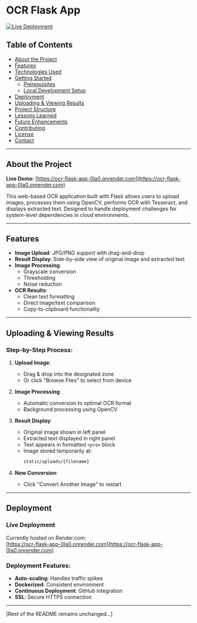 # OCR Flask App

[![Live Deployment](https://img.shields.io/badge/LIVE-DEMO-brightgreen?style=for-the-badge&logo=render)](https://ocr-flask-app-0la0.onrender.com)

## Table of Contents
- [About the Project](#about-the-project)
- [Features](#features)
- [Technologies Used](#technologies-used)
- [Getting Started](#getting-started)
  - [Prerequisites](#prerequisites)
  - [Local Development Setup](#local-development-setup)
- [Deployment](#deployment)
- [Uploading & Viewing Results](#uploading--viewing-results)
- [Project Structure](#project-structure)
- [Lessons Learned](#lessons-learned)
- [Future Enhancements](#future-enhancements)
- [Contributing](#contributing)
- [License](#license)
- [Contact](#contact)

---

## About the Project
**Live Demo:** [https://ocr-flask-app-0la0.onrender.com](https://ocr-flask-app-0la0.onrender.com)

This web-based OCR application built with Flask allows users to upload images, processes them using OpenCV, performs OCR with Tesseract, and displays extracted text. Designed to handle deployment challenges for system-level dependencies in cloud environments.

---

## Features
- **Image Upload**: JPG/PNG support with drag-and-drop
- **Result Display**: Side-by-side view of original image and extracted text
- **Image Processing**: 
  - Grayscale conversion
  - Thresholding
  - Noise reduction
- **OCR Results**:
  - Clean text formatting
  - Direct image/text comparison
  - Copy-to-clipboard functionality

---

## Uploading & Viewing Results
### Step-by-Step Process:
1. **Upload Image**:
   - Drag & drop into the designated zone
   - Or click "Browse Files" to select from device
   
2. **Image Processing**:
   - Automatic conversion to optimal OCR format
   - Background processing using OpenCV

3. **Result Display**:
   - Original image shown in left panel
   - Extracted text displayed in right panel
   - Text appears in formatted `<pre>` block
   - Image stored temporarily at: 
     ```bash
     static/uploads/{filename}
     ```

4. **New Conversion**:
   - Click "Convert Another Image" to restart

---

## Deployment
### Live Deployment
Currently hosted on Render.com:  
[https://ocr-flask-app-0la0.onrender.com](https://ocr-flask-app-0la0.onrender.com)

### Deployment Features:
- **Auto-scaling**: Handles traffic spikes
- **Dockerized**: Consistent environment
- **Continuous Deployment**: GitHub integration
- **SSL**: Secure HTTPS connection

---

[Rest of the README remains unchanged...]
